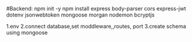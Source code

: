 #Backend:
npm init -y
npm install express body-parser cors express-jwt dotenv jsonwebtoken mongoose morgan nodemon bcryptjs

1.env
2.connect database,set moddleware,,routes, port
3.create schema using mongoose